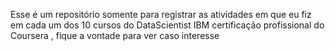 Esse é um repositório somente para registrar as atividades em que eu fiz em cada um dos 10 cursos do DataScientist IBM certificação profissional do Coursera , fique a vontade para ver caso interesse
